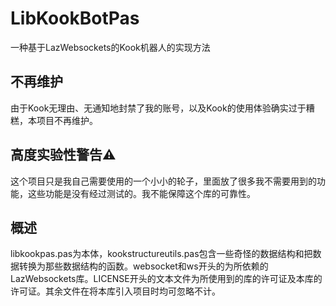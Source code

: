 # LibKookBotPas

一种基于LazWebsockets的Kook机器人的实现方法

## 不再维护

由于Kook无理由、无通知地封禁了我的账号，以及Kook的使用体验确实过于糟糕，本项目不再维护。

## 高度实验性警告⚠️

这个项目只是我自己需要使用的一个小小的轮子，里面放了很多我不需要用到的功能，这些功能是没有经过测试的。我不能保障这个库的可靠性。

## 概述

libkookpas.pas为本体，kookstructureutils.pas包含一些奇怪的数据结构和把数据转换为那些数据结构的函数。websocket和ws开头的为所依赖的LazWebsockets库。LICENSE开头的文本文件为所使用到的库的许可证及本库的许可证。其余文件在将本库引入项目时均可忽略不计。

